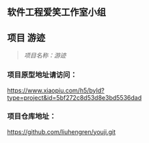 ## 软件工程爱笑工作室小组
## 项目 游迹

>*项目名称：游迹*

### 项目原型地址请访问：
https://www.xiaopiu.com/h5/byId?type=project&id=5bf272c8d53d8e3bd5536dad
    
### 项目仓库地址：
https://github.com/liuhengren/youji.git
    
    

    
